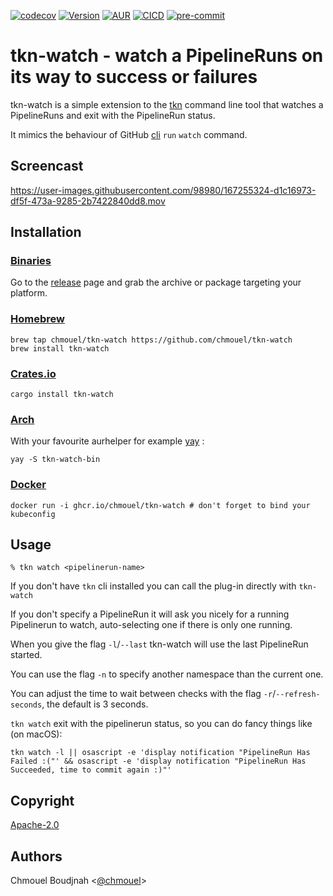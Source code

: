 [![codecov](https://codecov.io/gh/chmouel/tkn-watch/branch/main/graph/badge.svg?token=71R8DKNQVS)](https://codecov.io/gh/chmouel/tkn-watch) [![Version](https://img.shields.io/crates/v/tkn-watch.svg)](https://crates.io/crates/tkn-watch) [![AUR](https://img.shields.io/aur/version/tkn-watch-bin)](https://aur.archlinux.org/packages/tkn-watch-bin) [![CICD](https://github.com/chmouel/tkn-watch/actions/workflows/rust.yaml/badge.svg)](https://github.com/chmouel/tkn-watch/actions/workflows/rust.yaml) [![pre-commit](https://img.shields.io/badge/pre--commit-enabled-brightgreen?logo=pre-commit&logoColor=white)](https://github.com/pre-commit/pre-commit)

# tkn-watch - watch a PipelineRuns on its way to success or failures

tkn-watch is a simple extension to the [tkn](https://github.com/tektoncd/cli) command line tool that watches a PipelineRuns and exit with the PipelineRun status.

It mimics the behaviour of GitHub [cli](https://github.com/cli/cli) `run` `watch` command.

## Screencast

<https://user-images.githubusercontent.com/98980/167255324-d1c16973-df5f-473a-9285-2b7422840dd8.mov>

## Installation

### [Binaries](https://github.com/chmouel/tkn-watch/releases)

Go to the [release](https://github.com/chmouel/tkn-watch/releases) page and grab the archive or package targeting your platform.

### [Homebrew](https://homebrew.sh)

```shell
brew tap chmouel/tkn-watch https://github.com/chmouel/tkn-watch
brew install tkn-watch
```

### [Crates.io](https://crates.io/crates/tkn-watch)

```shell
cargo install tkn-watch
```

### [Arch](https://aur.archlinux.org/packages/tkn-watch-bin)

With your favourite aurhelper for example [yay](https://github.com/Jguer/yay) :

```shell
yay -S tkn-watch-bin
```

### [Docker](https://github.com/chmouel/tkn-watch/pkgs/container/tkn-watch)

```shell
docker run -i ghcr.io/chmouel/tkn-watch # don't forget to bind your kubeconfig
```

## Usage

```shell
% tkn watch <pipelinerun-name>
```

If you don't have `tkn` cli installed you can call the plug-in directly with `tkn-watch`

If you don't specify a PipelineRun it will ask you nicely for a running
Pipelinerun to watch, auto-selecting one if there is only one running.

When you give the flag `-l`/`--last` tkn-watch will use the last PipelineRun started.

You can use the flag `-n` to specify another namespace than the current one.

You can adjust the time to wait between checks with the flag `-r`/`--refresh-seconds`, the default is 3 seconds.

`tkn watch` exit with the pipelinerun status, so you can do fancy things like (on macOS):

```shell
tkn watch -l || osascript -e 'display notification "PipelineRun Has Failed :("' && osascript -e 'display notification "PipelineRun Has Succeeded, time to commit again :)"'
```

## Copyright

[Apache-2.0](./LICENSE)

## Authors

Chmouel Boudjnah <[@chmouel](https://twitter.com/chmouel)>
